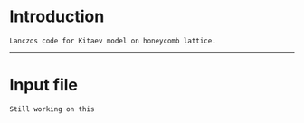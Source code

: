 
# Introduction

	Lanczos code for Kitaev model on honeycomb lattice.


-------------------------------------------------------------------------------
# Input file

	Still working on this
 


